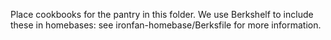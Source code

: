 Place cookbooks for the pantry in this folder. We use Berkshelf to include these in homebases: see ironfan-homebase/Berksfile for more information.
